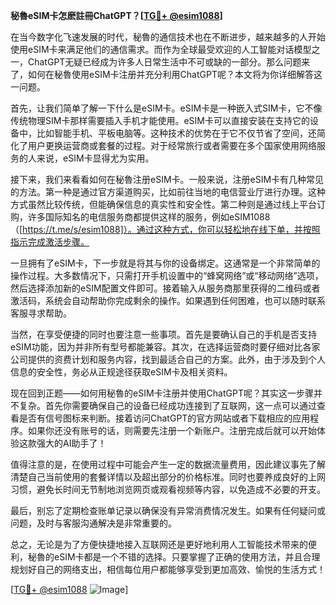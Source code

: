 **秘魯eSIM卡怎麽註冊ChatGPT？[[TG💪+ @esim1088](https://t.me/s/esim1088)]**

在当今数字化飞速发展的时代，秘魯的通信技术也在不断进步，越来越多的人开始使用eSIM卡来满足他们的通信需求。而作为全球最受欢迎的人工智能对话模型之一，ChatGPT无疑已经成为许多人日常生活中不可或缺的一部分。那么问题来了，如何在秘魯使用eSIM卡注册并充分利用ChatGPT呢？本文将为你详细解答这一问题。

首先，让我们简单了解一下什么是eSIM卡。eSIM卡是一种嵌入式SIM卡，它不像传统物理SIM卡那样需要插入手机才能使用。eSIM卡可以直接安装在支持它的设备中，比如智能手机、平板电脑等。这种技术的优势在于它不仅节省了空间，还简化了用户更换运营商或套餐的过程。对于经常旅行或者需要在多个国家使用网络服务的人来说，eSIM卡显得尤为实用。

接下来，我们来看看如何在秘魯注册eSIM卡。一般来说，注册eSIM卡有几种常见的方法。第一种是通过官方渠道购买，比如前往当地的电信营业厅进行办理。这种方式虽然比较传统，但能确保信息的真实性和安全性。第二种则是通过线上平台订购，许多国际知名的电信服务商都提供这样的服务，例如eSIM1088（[https://t.me/s/esim1088]）。通过这种方式，你可以轻松地在线下单，并按照指示完成激活步骤。

一旦拥有了eSIM卡，下一步就是将其与你的设备绑定。这通常是一个非常简单的操作过程。大多数情况下，只需打开手机设置中的“蜂窝网络”或“移动网络”选项，然后选择添加新的eSIM配置文件即可。接着输入从服务商那里获得的二维码或者激活码，系统会自动帮助你完成剩余的操作。如果遇到任何困难，也可以随时联系客服寻求帮助。

当然，在享受便捷的同时也要注意一些事项。首先是要确认自己的手机是否支持eSIM功能，因为并非所有型号都能兼容。其次，在选择运营商时要仔细对比各家公司提供的资费计划和服务内容，找到最适合自己的方案。此外，由于涉及到个人信息的安全性，务必从正规途径获取eSIM卡及相关资料。

现在回到正题——如何用秘魯的eSIM卡注册并使用ChatGPT呢？其实这一步骤并不复杂。首先你需要确保自己的设备已经成功连接到了互联网，这一点可以通过查看是否有信号图标来判断。接着访问ChatGPT的官方网站或者下载相应的应用程序。如果你还没有账号的话，则需要先注册一个新账户。注册完成后就可以开始体验这款强大的AI助手了！

值得注意的是，在使用过程中可能会产生一定的数据流量费用，因此建议事先了解清楚自己当前使用的套餐详情以及超出部分的价格标准。同时也要养成良好的上网习惯，避免长时间无节制地浏览网页或观看视频等内容，以免造成不必要的开支。

最后，别忘了定期检查账单记录以确保没有异常消费情况发生。如果有任何疑问或问题，及时与客服沟通解决是非常重要的。

总之，无论是为了方便快捷地接入互联网还是更好地利用人工智能技术带来的便利，秘魯的eSIM卡都是一个不错的选择。只要掌握了正确的使用方法，并且合理规划好自己的网络支出，相信每位用户都能够享受到更加高效、愉悦的生活方式！

[[TG💪+ @esim1088](https://t.me/s/esim1088) ![Image](https://i.postimg.cc/4NQfJmqS/Snipaste-2025-05-13-00-14-12.png)]